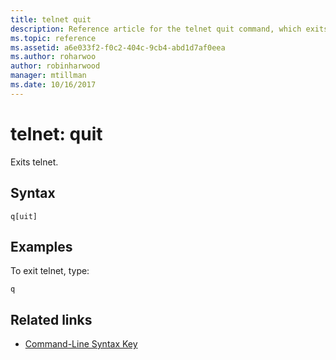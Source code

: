 ```yaml
---
title: telnet quit
description: Reference article for the telnet quit command, which exits telnet.
ms.topic: reference
ms.assetid: a6e033f2-f0c2-404c-9cb4-abd1d7af0eea
ms.author: roharwoo
author: robinharwood
manager: mtillman
ms.date: 10/16/2017
---
```


# telnet: quit



Exits telnet.

## Syntax

```
q[uit]
```

## Examples

To exit telnet, type:

```
q
```

## Related links

- [Command-Line Syntax Key](command-line-syntax-key.md)
